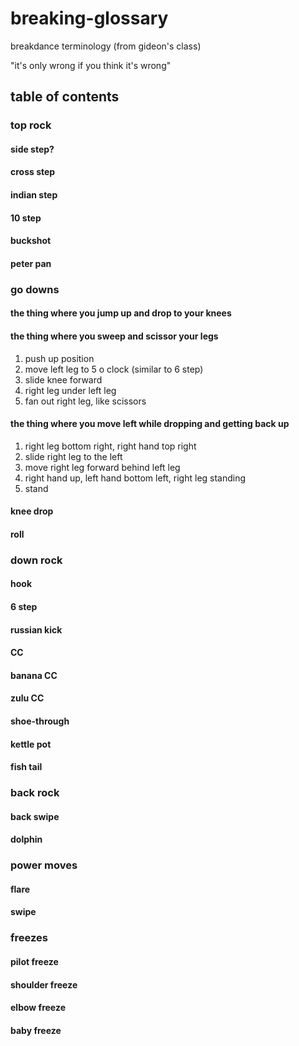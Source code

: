 # breaking-glossary

breakdance terminology (from gideon's class)

"it's only wrong if you think it's wrong"

## table of contents

### top rock

#### side step?

#### cross step

#### indian step

#### 10 step

#### buckshot

#### peter pan

### go downs

#### the thing where you jump up and drop to your knees

#### the thing where you sweep and scissor your legs

1. push up position
2. move left leg to 5 o clock (similar to 6 step)
3. slide knee forward
4. right leg under left leg
5. fan out right leg, like scissors

#### the thing where you move left while dropping and getting back up

1. right leg bottom right, right hand top right
2. slide right leg to the left
3. move right leg forward behind left leg
4. right hand up, left hand bottom left, right leg standing
5. stand

#### knee drop

#### roll

### down rock

#### hook

#### 6 step

#### russian kick

#### CC

#### banana CC

#### zulu CC

#### shoe-through

#### kettle pot

#### fish tail

### back rock

#### back swipe

#### dolphin

### power moves

#### flare

#### swipe

### freezes

#### pilot freeze

#### shoulder freeze

#### elbow freeze

#### baby freeze
